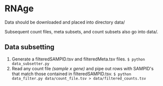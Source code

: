 # RNAge

Data should be downloaded and placed into directory data/

Subsequent count files, meta subsets, and count subsets also go into data/.
## Data subsetting
1. Generate a filteredSAMPID.tsv and filteredMeta.tsv files.
`$ python data_subsetter.py`
2. Read any count file *(sample x gene)* and pipe out rows with SAMPID's that match those contained in filteredSAMPID.tsv.
`$ python data_filter.py data/count_file.tsv > data/filtered_counts.tsv`


